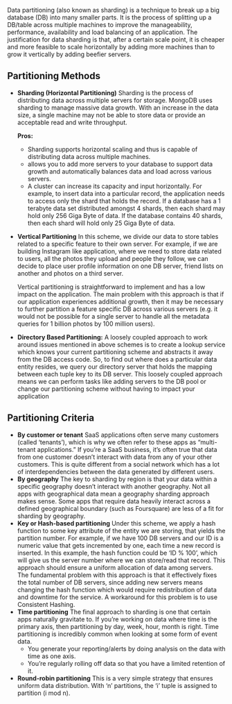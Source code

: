Data partitioning (also known as sharding) is a technique to break up a big database (DB) into many smaller parts. It is the process of splitting up a DB/table across multiple machines to improve the manageability, performance, availability and load balancing of an application. The justification for data sharding is that, after a certain scale point, it is cheaper and more feasible to scale horizontally by adding more machines than to grow it vertically by adding beefier servers.

##  Partitioning Methods
* **Sharding (Horizontal Partitioning)** 
Sharding is the process of distributing data across multiple servers for storage. MongoDB uses sharding to manage massive data growth. With an increase in the data size, a single machine may not be able to store data or provide an acceptable read and write throughput.

  **Pros:** 
  * Sharding supports horizontal scaling and thus is capable of distributing data across multiple machines.
  * allows you to add more servers to your database to support data growth and automatically balances data and load across various servers.
  * A cluster can increase its capacity and input horizontally. For example, to insert data into a particular record, the application needs to access only the shard that holds the record. If a database has a 1 terabyte data set distributed amongst 4 shards, then each shard may hold only 256 Giga Byte of data. If the database contains 40 shards, then each shard will hold only 25 Giga Byte of data.
  
* **Vertical Partitioning** 
 In this scheme, we divide our data to store tables related to a specific feature to their own server. For example, if we are building Instagram like application, where we need to store data related to users, all the photos they upload and people they follow, we can decide to place user profile information on one DB server, friend lists on another and photos on a third server.

  Vertical partitioning is straightforward to implement and has a low impact on the application. The main problem with this approach is that if our application experiences additional growth, then it may be necessary to further partition a feature specific DB across various servers (e.g. it would not be possible for a single server to handle all the metadata queries for 1 billion photos by 100 million users).
  
* **Directory Based Partitioning:** A loosely coupled approach to work around issues mentioned in above schemes is to create a lookup service which knows your current partitioning scheme and abstracts it away from the DB access code. So, to find out where does a particular data entity resides, we query our directory server that holds the mapping between each tuple key to its DB server. This loosely coupled approach means we can perform tasks like adding servers to the DB pool or change our partitioning scheme without having to impact your application  

## Partitioning Criteria
* **By customer or tenant**
SaaS applications often serve many customers (called ‘tenants’), which is why we often refer to these apps as “multi-tenant applications.” If you’re a SaaS business, it’s often true that data from one customer doesn’t interact with data from any of your other customers. This is quite different from a social network which has a lot of interdependencies between the data generated by different users.
* **By geography**
The key to sharding by region is that your data within a specific geography doesn’t interact with another geography. Not all apps with geographical data mean a geography sharding approach makes sense. Some apps that require data heavily interact across a defined geographical boundary (such as Foursquare) are less of a fit for sharding by geography.
* **Key or Hash-based partitioning**
Under this scheme, we apply a hash function to some key attribute of the entity we are storing, that yields the partition number. For example, if we have 100 DB servers and our ID is a numeric value that gets incremented by one, each time a new record is inserted. In this example, the hash function could be ‘ID % 100’, which will give us the server number where we can store/read that record. This approach should ensure a uniform allocation of data among servers. The fundamental problem with this approach is that it effectively fixes the total number of DB servers, since adding new servers means changing the hash function which would require redistribution of data and downtime for the service. A workaround for this problem is to use Consistent Hashing.
* **Time partitioning**
The final approach to sharding is one that certain apps naturally gravitate to. If you’re working on data where time is the primary axis, then partitioning by day, week, hour, month is right. Time partitioning is incredibly common when looking at some form of event data.
   * You generate your reporting/alerts by doing analysis on the data with time as one axis.
   * You’re regularly rolling off data so that you have a limited retention of it.
* **Round-robin partitioning** This is a very simple strategy that ensures uniform data distribution. With ‘n’ partitions, the ‘i’ tuple is assigned to partition (i mod n).   
  
